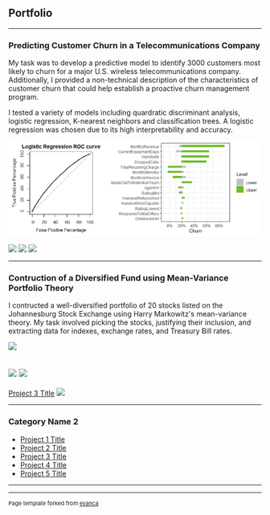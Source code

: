 ## Portfolio

---

### Predicting Customer Churn in a Telecommunications Company

My task was to develop a predictive model to identify 3000 customers most likely to churn for a major U.S. wireless telecommunications company. Additionally, I provided a non-technical description of the characteristics of customer churn that could help establish a proactive churn management program.

I tested a variety of models including quardratic discriminant analysis, logistic regression, K-nearest neighbors and classification trees. A logistic regression was chosen due to its high interpretability and accuracy. 

<img src="Projects/Predicting Customer Churn/Image for churn.jpg?raw=true"/>

[![](https://img.shields.io/badge/-R-white?logo=data:image/svg%2bxml;base64,PHN2ZyB4bWxucz0iaHR0cDovL3d3dy53My5vcmcvMjAwMC9zdmciIHZlcnNpb249IjEiIHdpZHRoPSI2MDAiIGhlaWdodD0iNjAwIj48cGF0aCBkPSJNMTI5IDExMWMtNTUgNC05MyA2Ni05MyA3OEwwIDM5OGMtMiA3MCAzNiA5MiA2OSA5MWgxYzc5IDAgODctNTcgMTMwLTEyOGgyMDFjNDMgNzEgNTAgMTI4IDEyOSAxMjhoMWMzMyAxIDcxLTIxIDY5LTkxbC0zNi0yMDljMC0xMi00MC03OC05OC03OGgtMTBjLTYzIDAtOTIgMzUtOTIgNDJIMjM2YzAtNy0yOS00Mi05Mi00MmgtMTV6IiBmaWxsPSIjZmZmIi8+PC9zdmc+)](#) [![](https://img.shields.io/badge/Jupyter-white?logo=Jupyter)](#) [![](https://img.shields.io/badge/-R-white?logo=data:image/png;base64,iVBORw0KGgoAAAANSUhEUgAAAAoAAAAICAMAAAD3JJ6EAAAAmVBMVEVHcEyur7S7vcC6vMAgZ70hZ7ogZLW7vsG1troIV7y4ur6oqa2krLcjab4hZ72lp65Md6wfZbcsarOmpqyvsLS0trq/wcStrbGjo6imp6y7vcF8mb6ts7u1t7qPmqqxs7atrrKTmqYoarkxbrUiaLwgZbZOe7IgZbSZnKQnZ7J8jKNqgqMYX64eYq9PdqaZk5UaYLAXXax/i50tGhcPAAAAM3RSTlMAyo/+wejyzCMN+jp60ZqoFtzpHfXlPEl23NogkfV62I+52/R90a3GqNK1qfW7lS2SXo58F8diAAAAVUlEQVQI1w3GxQGAMAAEsANKW9zd3XX/4SCvAFxM1aKqORAyieW6blkamCRmJiFknKEGXDHk3pFXCH7013SWF5qQlC116XkBXtx07kYPBT97mOx7fz7ZUQXODTFLuAAAAABJRU5ErkJggg==)](#) 

---
### Contruction of a Diversified Fund using Mean-Variance Portfolio Theory

I contructed a well-diversified portfolio of 20 stocks listed on the Johannesburg Stock Exchange using Harry Markowitz's mean-variance theory. My task involved picking the stocks, justifying their inclusion, and extracting data for indexes, exchange rates, and Treasury Bill rates.

<img src="images/dummy_thumbnail.jpg?raw=true"/>

[![](https://img.shields.io/badge/-R-white?logo=data:image/png;base64,iVBORw0KGgoAAAANSUhEUgAAAAoAAAAICAMAAAD3JJ6EAAAAmVBMVEVHcEyur7S7vcC6vMAgZ70hZ7ogZLW7vsG1troIV7y4ur6oqa2krLcjab4hZ72lp65Md6wfZbcsarOmpqyvsLS0trq/wcStrbGjo6imp6y7vcF8mb6ts7u1t7qPmqqxs7atrrKTmqYoarkxbrUiaLwgZbZOe7IgZbSZnKQnZ7J8jKNqgqMYX64eYq9PdqaZk5UaYLAXXax/i50tGhcPAAAAM3RSTlMAyo/+wejyzCMN+jp60ZqoFtzpHfXlPEl23NogkfV62I+52/R90a3GqNK1qfW7lS2SXo58F8diAAAAVUlEQVQI1w3GxQGAMAAEsANKW9zd3XX/4SCvAFxM1aKqORAyieW6blkamCRmJiFknKEGXDHk3pFXCH7013SWF5qQlC116XkBXtx07kYPBT97mOx7fz7ZUQXODTFLuAAAAABJRU5ErkJggg==)](#) 
[![](https://img.shields.io/badge/-R-white?logo=data:image/png;base64,iVBORw0KGgoAAAANSUhEUgAAAA8AAAAPCAMAAAAMCGV4AAAAPFBMVEVHcEx1qtt1qtt1qtt1qtt1qtt1qtt1qtt1qtt1qtt1qtt1qtt1qtuwz+t6rd2SvOObwuXM4PLA2e+Ds9/keeydAAAADHRSTlMAbnHYNr3y/BXH2tnrBrlGAAAAe0lEQVQI121PQQLDIAhDqygbiOL//1phW0/LLSQhAADQE2FDSh0CpTZ2tFqCXvzDdQa9Mg/VqeMMaod0zMOWmHgkAblxCu/lBgIMbiquM0LsnstCZv7qMkw/euTFti6NvO/fYtM93HL0Pzj9UN4PfZU/95+TMyEjZf/vBv9JCJE0YmHHAAAAAElFTkSuQmCC)](#)
---
[Project 3 Title](http://example.com/)
<img src="images/dummy_thumbnail.jpg?raw=true"/>

---

### Category Name 2

- [Project 1 Title](http://example.com/)
- [Project 2 Title](http://example.com/)
- [Project 3 Title](http://example.com/)
- [Project 4 Title](http://example.com/)
- [Project 5 Title](http://example.com/)

---




---
<p style="font-size:11px">Page template forked from <a href="https://github.com/evanca/quick-portfolio">evanca</a></p>
<!-- Remove above link if you don't want to attibute -->
